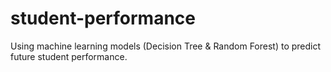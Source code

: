 # student-performance
Using machine learning models (Decision Tree &amp; Random Forest) to predict future student performance.
